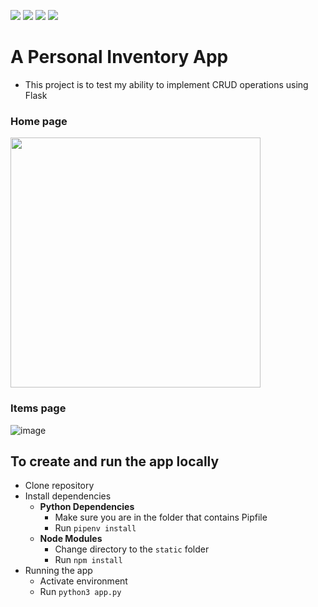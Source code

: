 ![](https://img.shields.io/badge/Flask-000000?style=for-the-badge&logo=flask&logoColor=white)
![](https://img.shields.io/badge/SQLite-07405E?style=for-the-badge&logo=sqlite&logoColor=white)
![](https://img.shields.io/badge/VSCode-0078D4?style=for-the-badge&logo=visual%20studio%20code&logoColor=white)
![](https://img.shields.io/badge/Tailwind_CSS-38B2AC?style=for-the-badge&logo=tailwind-css&logoColor=white)


# A Personal Inventory App
- This project is to test my ability to implement CRUD operations using Flask

### Home page
<img src="https://user-images.githubusercontent.com/39882376/205478381-d266bde4-0121-47ba-8a3c-5912d8a1f14d.png" width="400px">

### Items page
![image](https://user-images.githubusercontent.com/39882376/205478654-4086bd47-fbfe-49dc-be00-effa30f28a4e.png)


## To create and run the app locally
- Clone repository
- Install dependencies
  - **Python Dependencies**
    - Make sure you are in the folder that contains Pipfile
    - Run `pipenv install`
  - **Node Modules**
    - Change directory to the `static` folder
    - Run `npm install`
- Running the app
  - Activate environment
  - Run `python3 app.py`
